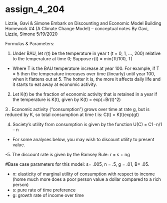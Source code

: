 # assign_4_204
Lizzie, Gavi &amp; Simone Embark on Discounting and Economic Model Building 
Homework #4 (A Climate Change Model) – conceptual notes 
By Gavi, Lizzie, Simone
5/19/2020

Formulas & Parameters: 

1. Under BAU, let r(t) be the temperature in year t (t = 0, 1, ..., 200) relative to the
temperature at time 0; Suppose r(t) = min(Tt/100, T) 
-	Where T is the BAU temperature increase at year 100. For example, if T = 5 then the
temperature increases over time (linearly) until year 100, when it flattens out at 5.
The hotter it is, the more it affects daily life and it starts to eat away at economic
activity. 

2. Let K(t) be the fraction of economic activity that is retained in a year if the
temperature is K(t), given by K(t) = exp(−Br(t)^2)

3 . Economic activity (“consumption”) grows over time at rate g, but is reduced by K, so total consumption at time t is: C(t) = K(t)exp(gt) 

4. Society’s utility from consumption is given by the function U(C) = C1−n/1 – n
- For some analyses below, you may wish to discount utility to present value. 

-5. The discount rate is given by the Ramsey Rule: r = s + ng 

#Base case parameters for this model: s= .005, n = .5, g = .01, B= .05.
-	n: elasticity of marginal utility of consumption with respect to income (home much more does a poor person value a dollar compared to a rich person)
-	 s: pure rate of time preference 
-	g: growth rate of income over time 

